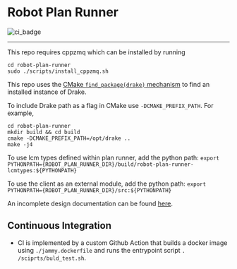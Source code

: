 # Robot Plan Runner
![ci_badge](https://github.com/robotlocomotion/robot-plan-runner/actions/workflows/ci.yml/badge.svg)

---
This repo requires cppzmq which can be installed by running
```
cd robot-plan-runner
sudo ./scripts/install_cppzmq.sh
```

This repo uses the [CMake `find_package(drake)` mechanism](https://github.com/RobotLocomotion/drake-external-examples/tree/master/drake_cmake_installed) to find an 
installed instance of Drake. 

To include Drake path as a flag in CMake use `-DCMAKE_PREFIX_PATH`. For example,

```
cd robot-plan-runner
mkdir build && cd build 
cmake -DCMAKE_PREFIX_PATH=/opt/drake ..
make -j4
```

To use lcm types defined within plan runner, add the python path:
`export PYTHONPATH={ROBOT_PLAN_RUNNER_DIR}/build/robot-plan-runner-lcmtypes:${PYTHONPATH}`

To use the client as an external module, add the python path:
`export PYTHONPATH={ROBOT_PLAN_RUNNER_DIR}/src:${PYTHONPATH}`


An incomplete design documentation can be found [here](https://slides.com/pang/deck-36762e).


## Continuous Integration
- CI is implemented by a custom Github Action that builds a docker image 
  using `./jammy.dockerfile` and runs the entrypoint script `.
  /sciprts/buld_test.sh`.
  
